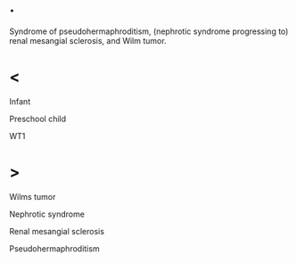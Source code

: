 # .

Syndrome of pseudohermaphroditism, (nephrotic syndrome progressing to) renal mesangial sclerosis, and Wilm tumor.

# <

Infant

Preschool child

WT1

# >

Wilms tumor

Nephrotic syndrome

Renal mesangial sclerosis

Pseudohermaphroditism
